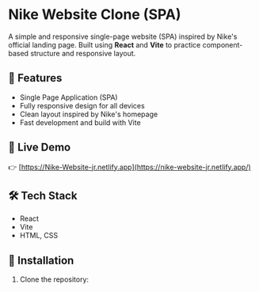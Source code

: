 # Nike Website Clone (SPA)

A simple and responsive single-page website (SPA) inspired by Nike's official landing page. Built using **React** and **Vite** to practice component-based structure and responsive layout.

## 📌 Features

- Single Page Application (SPA)
- Fully responsive design for all devices
- Clean layout inspired by Nike's homepage
- Fast development and build with Vite

## 🚀 Live Demo

👉 [https://Nike-Website-jr.netlify.app](https://nike-website-jr.netlify.app/) 

## 🛠 Tech Stack

- React
- Vite
- HTML, CSS

## 🔧 Installation

1. Clone the repository:
